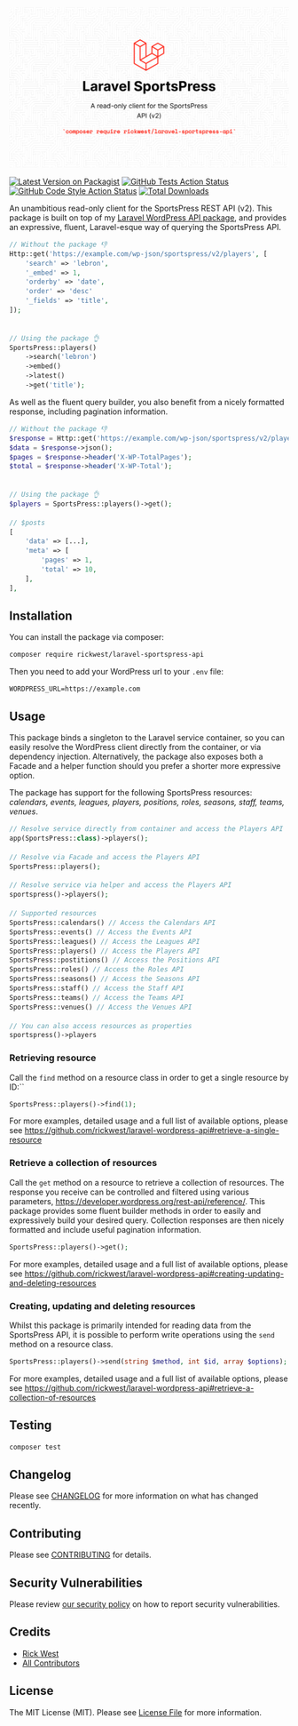 
<img src="./art/social-image.png"  alt=""/>

[![Latest Version on Packagist](https://img.shields.io/packagist/v/rickwest/laravel-sportspress-api.svg?style=flat-square)](https://packagist.org/packages/rickwest/laravel-sportspress-api)
[![GitHub Tests Action Status](https://img.shields.io/github/workflow/status/rickwest/laravel-sportspress-api/run-tests?label=tests)](https://github.com/rickwest/laravel-sportspress-api/actions?query=workflow%3Arun-tests+branch%3Amain)
[![GitHub Code Style Action Status](https://img.shields.io/github/workflow/status/rickwest/laravel-sportspress-api/Check%20&%20fix%20styling?label=code%20style)](https://github.com/rickwest/laravel-sportspress-api/actions?query=workflow%3A"Check+%26+fix+styling"+branch%3Amain)
[![Total Downloads](https://img.shields.io/packagist/dt/rickwest/laravel-sportspress-api.svg?style=flat-square)](https://packagist.org/packages/rickwest/laravel-sportspress-api)

An unambitious read-only client for the SportsPress REST API (v2). This package is built on top of my [Laravel WordPress API package](https://github.com/rickwest/laravel-wordpress-api), and provides an expressive, fluent, Laravel-esque way of querying the SportsPress API.

```php
// Without the package 👎
Http::get('https://example.com/wp-json/sportspress/v2/players', [
    'search' => 'lebron',
    '_embed' => 1,
    'orderby' => 'date',
    'order' => 'desc'
    '_fields' => 'title',
]);


// Using the package 👌
SportsPress::players()
    ->search('lebron')
    ->embed()
    ->latest()
    ->get('title');
```

As well as the fluent query builder, you also benefit from a nicely formatted response, including pagination information.

```php
// Without the package 👎
$response = Http::get('https://example.com/wp-json/sportspress/v2/players');
$data = $response->json();
$pages = $response->header('X-WP-TotalPages');
$total = $response->header('X-WP-Total');


// Using the package 👌
$players = SportsPress::players()->get();

// $posts
[
    'data' => [...],
    'meta' => [
        'pages' => 1,
        'total' => 10,
    ],
],

```

## Installation

You can install the package via composer:

```bash
composer require rickwest/laravel-sportspress-api
```

Then you need to add your WordPress url to your `.env` file:

```dotenv
WORDPRESS_URL=https://example.com
```

## Usage

This package binds a singleton to the Laravel service container, so you can easily resolve the WordPress client directly from the container, or via dependency injection.
Alternatively, the package also exposes both a Facade and a helper function should you prefer a shorter more expressive option.

The package has support for the following SportsPress resources: *calendars, events, leagues, players, positions, roles, seasons, staff, teams, venues*.

```php
// Resolve service directly from container and access the Players API
app(SportsPress::class)->players();

// Resolve via Facade and access the Players API
SportsPress::players(); 

// Resolve service via helper and access the Players API
sportspress()->players();

// Supported resources
SportsPress::calendars() // Access the Calendars API
SportsPress::events() // Access the Events API
SportsPress::leagues() // Access the Leagues API
SportsPress::players() // Access the Players API
SportsPress::postitions() // Access the Positions API
SportsPress::roles() // Access the Roles API
SportsPress::seasons() // Access the Seasons API
SportsPress::staff() // Access the Staff API
SportsPress::teams() // Access the Teams API
SportsPress::venues() // Access the Venues API

// You can also access resources as properties
sportspress()->players
```

### Retrieving resource

Call the `find` method on a resource class in order to get a single resource by ID:``

```php
SportsPress::players()->find(1);
```

For more examples, detailed usage and a full list of available options, please see https://github.com/rickwest/laravel-wordpress-api#retrieve-a-single-resource

### Retrieve a collection of resources

Call the `get` method on a resource to retrieve a collection of resources. The response you receive can be controlled and filtered using various parameters, https://developer.wordpress.org/rest-api/reference/.
This package provides some fluent builder methods in order to easily and expressively build your desired query. Collection responses are then nicely formatted and include useful pagination information.

```php
SportsPress::players()->get();
```
For more examples, detailed usage and a full list of available options, please see https://github.com/rickwest/laravel-wordpress-api#creating-updating-and-deleting-resources

### Creating, updating and deleting resources

Whilst this package is primarily intended for reading data from the SportsPress API, it is possible to perform write operations using the `send` method on a resource class.

```php
SportsPress::players()->send(string $method, int $id, array $options);
```

For more examples, detailed usage and a full list of available options, please see https://github.com/rickwest/laravel-wordpress-api#retrieve-a-collection-of-resources

## Testing

```bash
composer test
```

## Changelog

Please see [CHANGELOG](CHANGELOG.md) for more information on what has changed recently.

## Contributing

Please see [CONTRIBUTING](CONTRIBUTING.md) for details.

## Security Vulnerabilities

Please review [our security policy](../../security/policy) on how to report security vulnerabilities.

## Credits

- [Rick West](https://github.com/rickwest)
- [All Contributors](../../contributors)

## License

The MIT License (MIT). Please see [License File](LICENSE.md) for more information.
